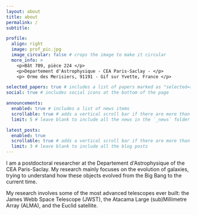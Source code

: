```yaml
---
layout: about
title: about
permalink: /
subtitle: 

profile:
  align: right
  image: prof_pic.jpg
  image_circular: false # crops the image to make it circular
  more_info: >
    <p>Bât 709, pièce 224 </p>
    <p>Departement d'Astrophysique - CEA Paris-Saclay - </p>
    <p> Orme des Merisiers, 91191 - Gif sur Yvette, France </p>

selected_papers: true # includes a list of papers marked as "selected={true}"
social: true # includes social icons at the bottom of the page

announcements:
  enabled: true # includes a list of news items
  scrollable: true # adds a vertical scroll bar if there are more than 3 news items
  limit: 5 # leave blank to include all the news in the `_news` folder

latest_posts:
  enabled: true
  scrollable: true # adds a vertical scroll bar if there are more than 3 new posts items
  limit: 3 # leave blank to include all the blog posts
---
```


I am a postdoctoral researcher at the Departement d'Astrophysique of the CEA Paris-Saclay. My research mainly focuses on the evolution of galaxies, trying to understand how these objects evolved from the Big Bang to the current time.

My research involves some of the most advanced telescopes ever built: the James Webb Space Telescope (JWST), the Atacama Large (sub)Millimetre Array (ALMA), and the Euclid satellite.
